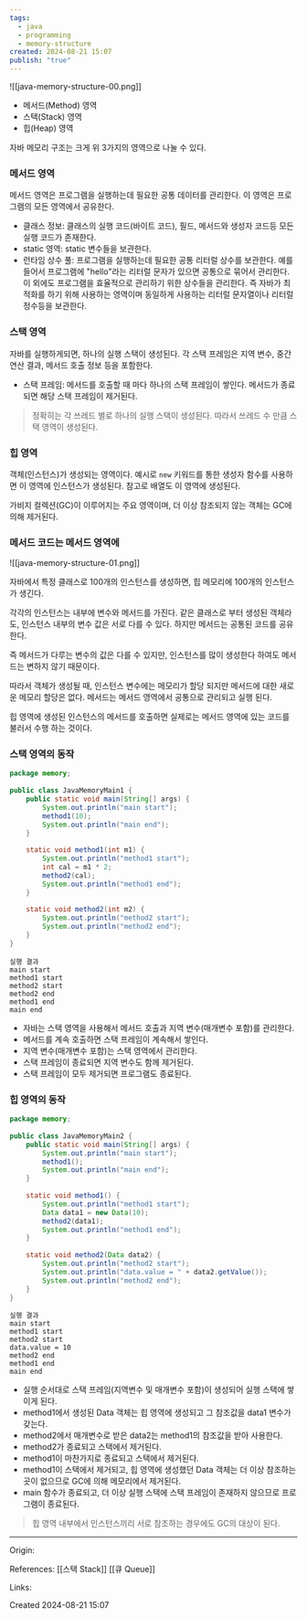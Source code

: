 ```yaml
---
tags:
  - java
  - programming
  - memory-structure
created: 2024-08-21 15:07
publish: "true"
---
```


![[java-memory-structure-00.png]]
- 메서드(Method) 영역
- 스택(Stack) 영역
- 힙(Heap) 영역

자바 메모리 구조는 크게 위 3가지의 영역으로 나눌 수 있다.
### 메서드 영역
메서드 영역은 프로그램을 실행하는데 필요한 공통 데이터를 관리한다. 이 영역은 프로그램의 모든 영역에서 공유한다.
- 클래스 정보: 클래스의 실행 코드(바이트 코드), 필드, 메서드와 생성자 코드등 모든 실행 코드가 존재한다.
- static 영역: static 변수들을 보관한다.
- 런타임 상수 풀: 프로그램을 실행하는데 필요한 공통 리터럴 상수를 보관한다. 예를 들어서 프로그램에 "hello"라는 리터럴 문자가 있으면 공통으로 묶어서 관리한다. 이 외에도 프로그램을 효율적으로 관리하기 위한 상수들을 관리한다. 즉 자바가 최적화를 하기 위해 사용하는 영역이며 동일하게 사용하는 리터럴 문자열이나 리터럴 정수등을 보관한다.
### 스택 영역
자바를 실행하게되면, 하나의 실행 스택이 생성된다. 각 스택 프레임은 지역 변수, 중간 연산 결과, 메서드 호출 정보 등을 포함한다.
- 스택 프레임: 메서드를 호출할 때 마다 하나의 스택 프레임이 쌓인다. 메서드가 종료되면 해당 스택 프레임이 제거된다.

> 정확히는 각 쓰레드 별로 하나의 실행 스택이 생성된다. 따라서 쓰레드 수 만큼 스택 영역이 생성된다.

### 힙 영역
객체(인스턴스)가 생성되는 영역이다. 예시로 `new` 키워드를 통한 생성자 함수를 사용하면 이 영역에 인스턴스가 생성된다. 참고로 배열도 이 영역에 생성된다.

가비지 컬렉션(GC)이 이루어지는 주요 영역이며, 더 이상 참조되지 않는 객체는 GC에 의해 제거된다.

### 메서드 코드는 메서드 영역에
![[java-memory-structure-01.png]]

자바에서 특정 클래스로 100개의 인스턴스를 생성하면, 힙 메모리에 100개의 인스턴스가 생긴다.

각각의 인스턴스는 내부에 변수와 메서드를 가진다. 같은 클래스로 부터 생성된 객체라도, 인스턴스 내부의 변수 값은 서로 다를 수 있다. 하지만 메서드는 공통된 코드를 공유한다.

즉 메서드가 다루는 변수의 값은 다를 수 있지만, 인스턴스를 많이 생성한다 하여도 메서드는 변하지 않기 때문이다.

따라서 객체가 생성될 때, 인스턴스 변수에는 메모리가 할당 되지만 메서드에 대한 새로운 메모리 할당은 없다. 메서드는 메서드 영역에서 공통으로 관리되고 실행 된다.

힙 영역에 생성된 인스턴스의 메서드를 호출하면 실제로는 메서드 영역에 있는 코드를 불러서 수행 하는 것이다.

### 스택 영역의 동작
```java
package memory;  
  
public class JavaMemoryMain1 {  
    public static void main(String[] args) {  
        System.out.println("main start");  
        method1(10);  
        System.out.println("main end");  
    }  
  
    static void method1(int m1) {  
        System.out.println("method1 start");  
        int cal = m1 * 2;  
        method2(cal);  
        System.out.println("method1 end");  
    }  
  
    static void method2(int m2) {  
        System.out.println("method2 start");  
        System.out.println("method2 end");  
    }  
}
```

```
실행 결과
main start
method1 start
method2 start
method2 end
method1 end
main end
```

- 자바는 스택 영역을 사용해서 메서드 호출과 지역 변수(매개변수 포함)를 관리한다.
- 메서드를 계속 호출하면 스택 프레임이 계속해서 쌓인다.
- 지역 변수(매개변수 포함)는 스택 영역에서 관리한다.
- 스택 프레임이 종료되면 지역 변수도 함께 제거된다.
- 스택 프레임이 모두 제거되면 프로그램도 종료된다.

### 힙 영역의 동작
```java
package memory;  
  
public class JavaMemoryMain2 {  
    public static void main(String[] args) {  
        System.out.println("main start");  
        method1();  
        System.out.println("main end");  
    }  
  
    static void method1() {  
        System.out.println("method1 start");  
        Data data1 = new Data(10);  
        method2(data1);  
        System.out.println("method1 end");  
    }  
  
    static void method2(Data data2) {  
        System.out.println("method2 start");  
        System.out.println("data.value = " + data2.getValue());  
        System.out.println("method2 end");  
    }  
}
```

```
실행 결과
main start
method1 start
method2 start
data.value = 10
method2 end
method1 end
main end
```

- 실행 순서대로 스택 프레임(지역변수 및 매개변수 포함)이 생성되어 실행 스택에 쌓이게 된다.
- method1에서 생성된 Data 객체는 힙 영역에 생성되고 그 참조값을 data1 변수가 갖는다.
- method2에서 매개변수로 받은 data2는 method1의 참조값을 받아 사용한다.
- method2가 종료되고 스택에서 제거된다.
- method1이 마찬가지로 종료되고 스택에서 제거된다.
- method1이 스택에서 제거되고, 힙 영역에 생성했던 Data 객체는 더 이상 참조하는 곳이 없으므로 GC에 의해 메모리에서 제거된다.
- main 함수가 종료되고, 더 이상 실행 스택에 스택 프레임이 존재하지 않으므로 프로그램이 종료된다.

> 힙 영역 내부에서 인스턴스끼리 서로 참조하는 경우에도 GC의 대상이 된다.

---
Origin: 

References: [[스택 Stack]] [[큐 Queue]]

Links: 

Created 2024-08-21 15:07